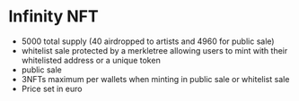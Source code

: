 # Infinity NFT

- 5000 total supply (40 airdropped to artists and 4960 for public sale)
- whitelist sale protected by a merkletree allowing users to mint with their whitelisted address or a unique token
- public sale
- 3NFTs maximum per wallets when minting in public sale or whitelist sale
- Price set in euro
